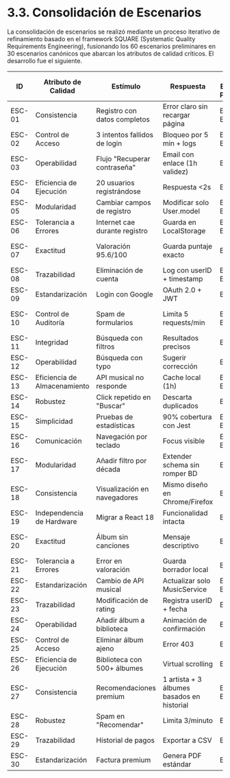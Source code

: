 # 3.3. Consolidación de Escenarios

La consolidación de escenarios se realizó mediante un proceso iterativo de refinamiento basado en el framework SQUARE (Systematic Quality Requirements Engineering), fusionando los 60 escenarios preliminares en 30 escenarios canónicos que abarcan los atributos de calidad críticos. El desarrollo fue el siguiente.

| ID      | Atributo de Calidad       | Estímulo                              | Respuesta                                      | ID Escenario Preliminar | Sustento                     | Comentarios                     |
|---------|---------------------------|---------------------------------------|-----------------------------------------------|-------------------------|------------------------------|---------------------------------|
| ESC-01  | Consistencia              | Registro con datos completos          | Error claro sin recargar página               | ESCP-01, ESCP-07        | Validación en frontend/backend | Core del sistema               |
| ESC-02  | Control de Acceso         | 3 intentos fallidos de login          | Bloqueo por 5 min + logs                     | ESCP-02, ESCP-13        | OWASP Top 10                 | Registrar IP y timestamp       |
| ESC-03  | Operabilidad              | Flujo "Recuperar contraseña"          | Email con enlace (1h validez)                | ESCP-03                 | UX crítica                   | SMTP universitario para pruebas |
| ESC-04  | Eficiencia de Ejecución   | 20 usuarios registrándose             | Respuesta <2s                                | ESCP-04                 | Transacciones SQLite         | Pool de conexiones             |
| ESC-05  | Modularidad               | Cambiar campos de registro            | Modificar solo User.model                    | ESCP-05, ESCP-18        | Arquitectura flexible        | Centralizado en 1 archivo      |
| ESC-06  | Tolerancia a Errores      | Internet cae durante registro         | Guarda en LocalStorage                       | ESCP-06, ESCP-36        | Resiliencia offline          | Sincroniza al reconectar       |
| ESC-07  | Exactitud                 | Valoración 95.6/100                   | Guarda puntaje exacto                        | ESCP-35                 | Precisión en ratings         | Tipo DECIMAL(5,2) en BD        |
| ESC-08  | Trazabilidad              | Eliminación de cuenta                 | Log con userID + timestamp                   | ESCP-08, ESCP-37        | Cumplimiento legal           | Tabla auditoría                |
| ESC-09  | Estandarización           | Login con Google                      | OAuth 2.0 + JWT                             | ESCP-09                 | Interoperabilidad            | Librería Passport.js           |
| ESC-10  | Control de Auditoría      | Spam de formularios                   | Limita 5 requests/min                        | ESCP-10, ESCP-48        | Prevención de ataques        | Middleware de rate-limiting    |
| ESC-11  | Integridad                | Búsqueda con filtros                  | Resultados precisos                          | ESCP-21                 | Validación backend           | Índices FULLTEXT               |
| ESC-12  | Operabilidad              | Búsqueda con typo                     | Sugerir corrección                           | ESCP-22                 | Mejora UX                    | Algoritmo Levenshtein          |
| ESC-13  | Eficiencia de Almacenamiento | API musical no responde           | Cache local (1h)                             | ESCP-26, ESCP-46        | Resiliencia                  | Redis o localStorage           |
| ESC-14  | Robustez                  | Click repetido en "Buscar"            | Descarta duplicados                          | ESCP-28                 | Optimización                 | Debounce 300ms                 |
| ESC-15  | Simplicidad               | Pruebas de estadísticas              | 90% cobertura con Jest                       | ESCP-16, ESCP-39        | Calidad                      | Mockear API con MSW            |
| ESC-16  | Comunicación              | Navegación por teclado               | Focus visible                                | ESCP-17, ESCP-40        | Accesibilidad                | ARIA + tabindex                |
| ESC-17  | Modularidad               | Añadir filtro por década             | Extender schema sin romper BD                | ESCP-29                 | Evolución                    | Migraciones SQL                |
| ESC-18  | Consistencia              | Visualización en navegadores         | Mismo diseño en Chrome/Firefox               | ESCP-19                 | Cross-browser                | Testing con BrowserStack       |
| ESC-19  | Independencia de Hardware | Migrar a React 18                    | Funcionalidad intacta                        | ESCP-20                 | Portabilidad                 | Polyfills para compatibilidad  |
| ESC-20  | Exactitud                 | Álbum sin canciones                  | Mensaje descriptivo                          | ESCP-25                 | Validación de datos          | JOIN con tabla canciones       |
| ESC-21  | Tolerancia a Errores      | Error en valoración                  | Guarda borrador local                        | ESCP-36                 | Resiliencia                  | Cola de sincronización         |
| ESC-22  | Estandarización           | Cambio de API musical               | Actualizar solo MusicService                 | ESCP-27, ESCP-47        | Patrón Adapter               | Mock para pruebas              |
| ESC-23  | Trazabilidad              | Modificación de rating               | Registra userID + fecha                      | ESCP-37                 | Auditoría                    | Trigger en BD                  |
| ESC-24  | Operabilidad              | Añadir álbum a biblioteca           | Animación de confirmación                    | ESCP-32                 | Feedback visual              | CSS transitions                |
| ESC-25  | Control de Acceso         | Eliminar álbum ajeno                | Error 403                                    | ESCP-33                 | Seguridad                    | Middleware de permisos         |
| ESC-26  | Eficiencia de Ejecución   | Biblioteca con 500+ álbumes         | Virtual scrolling                            | ESCP-34                 | Rendimiento                  | react-window                   |
| ESC-27  | Consistencia              | Recomendaciones premium              | 1 artista + 3 álbumes basados en historial   | ESCP-41, ESCP-45        | ML básico                    | Modelo por género + rating     |
| ESC-28  | Robustez                  | Spam en "Recomendar"                | Limita 3/minuto                              | ESCP-48                 | Prevención                   | Rate limiting                  |
| ESC-29  | Trazabilidad              | Historial de pagos                  | Exportar a CSV                               | ESCP-57                 | Legalidad                    | Cumplir normativas             |
| ESC-30  | Estandarización           | Factura premium                     | Genera PDF estándar                          | ESCP-60                 | Formato universal            | Librería PDFKit                |